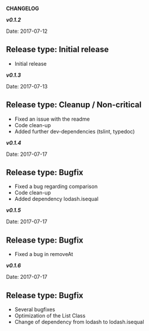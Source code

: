 **CHANGELOG**

***v0.1.2***

Date: 2017-07-12

Release type: Initial release
---
* Initial release

***v0.1.3***

Date: 2017-07-13

Release type: Cleanup / Non-critical
---
* Fixed an issue with the readme
* Code clean-up
* Added further dev-dependencies (tslint, typedoc)

***v0.1.4***

Date: 2017-07-17

Release type: Bugfix
---
* Fixed a bug regarding comparison
* Code clean-up
* Added dependency lodash.isequal

***v0.1.5***

Date: 2017-07-17

Release type: Bugfix
---
* Fixed a bug in removeAt


***v0.1.6***

Date: 2017-07-17

Release type: Bugfix
---
* Several bugfixes
* Optimization of the List Class
* Change of dependency from lodash to lodash.isequal

